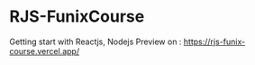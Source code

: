 # RJS-FunixCourse
Getting start with Reactjs, Nodejs 
Preview on : https://rjs-funix-course.vercel.app/
